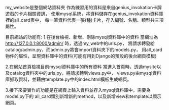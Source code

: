 my_website是整個網站資料夾
作為練習用的資料是來自genius_invokation卡牌遊戲的卡片相關資訊，
使用mysql系統，將資料儲存在genius_invokation資料庫裡的all_card表中，
每一筆資料代表一張(種)卡片，存入編號、名稱、類型共三項屬性。

目前網站的功能有:
1.在後台檢視、新增、刪除mysql資料庫中的資料
當網址為 http://127.0.0.1:8000/admin/ 時，透過my_web中的urls.py，
將請求轉發給catalog/admin.py，而admin.py將會import資料夾下的models.py，
用all_card物件的屬性，呈現資料庫中的資料(可能有用到Django的預設的後台網頁模板)

2.在網站首頁檢視目前mysql資料庫中的所有資料
當進入首頁時，透過mysite以及catalog資料夾中的urls.py，將請求轉到views.py中，
views.py由mysql資料庫抓取資料，並藉由template.py中的index.html模板生成網頁。

3.接下來要實作的功能是在網頁上輸入資料並存入mysql資料庫中，需要為model.py下的
all_card類別新增新的method，以及新增view和template以顯示網頁。

